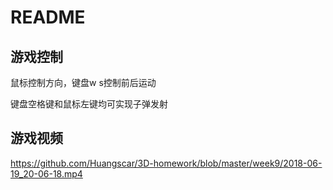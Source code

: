 # README

## 游戏控制

鼠标控制方向，键盘w s控制前后运动

键盘空格键和鼠标左键均可实现子弹发射

## 游戏视频

https://github.com/Huangscar/3D-homework/blob/master/week9/2018-06-19_20-06-18.mp4

